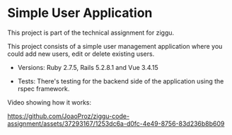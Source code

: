# Simple User Application

This project is part of the technical assignment for ziggu.

This project consists of a simple user management application where you could add new users, edit or delete existing users.

* Versions:
    Ruby 2.7.5, Rails 5.2.8.1 and Vue 3.4.15

* Tests:
    There's testing for the backend side of the application using the rspec framework.


Video showing how it works:

https://github.com/JoaoProz/ziggu-code-assignment/assets/37293167/1253dc6a-d0fc-4e49-8756-83d236b8b609

